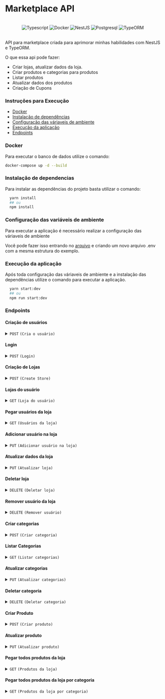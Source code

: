 # Marketplace API

<div align="center">
  </br>
    <img alt="Typescript" src="https://img.shields.io/badge/TypeScript-007ACC?style=for-the-badge&logo=typescript&logoColor=white">
    <img alt="Docker" src="https://img.shields.io/badge/Docker-3880FF?style=for-the-badge&logo=docker&logoColor=white">
    <img alt="NestJS" src="https://img.shields.io/badge/Nest.JS-EA284C?style=for-the-badge&logo=nestjs&logoColor=white">
    <img alt="Postgresql" src="https://img.shields.io/badge/PostgreSQL-316192?style=for-the-badge&logo=postgresql&logoColor=white">
    <img alt="TypeORM" src="https://img.shields.io/badge/TypeORM-FE0902?style=for-the-badge&logo=typeorm&logoColor=white">
  </br>
</div></br>

API para marketplace criada para aprimorar minhas habilidades com NestJS e TypeORM.

O que essa api pode fazer:

- Criar lojas, atualizar dados da loja.
- Criar produtos e categorias para produtos
- Listar produtos
- Atualizar dados dos produtos
- Criação de Cupons

### Instruções para Execução

- [Docker](#docker)
- [Instalação de dependências](#instalação-de-dependencias)
- [Configuração das váriaveis de ambiente](#configuração-das-variáveis-de-ambiente)
- [Execução da aplicação](#execução-da-aplicação)
- [Endpoints]()

### Docker

Para executar o banco de dados utilize o comando:

```bash
docker-compose up -d --build
```

### Instalação de dependencias

Para instalar as dependências do projeto basta utilizar o comando:

```bash
  yarn install
  ## ou
  npm install
```

### Configuração das variáveis de ambiente

Para executar a aplicação é necessário realizar a configuração das váriaveis de ambiente

Você pode fazer isso entrando no [arquivo](./example.env) e criando um novo arquivo .env com a mesma estrutura do exemplo.

### Execução da aplicação

Após toda configuração das váriaveis de ambiente e a instalação das dependências utilize o comando para executar a aplicação.

```bash
  yarn start:dev
  ## ou
  npm run start:dev
```

### Endpoints

#### Criação de usuários

<details>
  <summary><code>POST</code> <code><b></b></code> <code>(Cria o usuário)</code></summary>

#### Estrutura da requisição

| Campo          | Tipo         | Descrição           |
| -------------- | ------------ | ------------------- |
| **`name`**     | **`String`** | Nome do usuário     |
| **`email`**    | **`String`** | Email do usuário    |
| **`password`** | **`String`** | Password do usuário |

#### Response

```json
{
  "user": {
    "name": "john doe",
    "email": "johndoe@teste.com",
    "id": "6671f327-bbad-4b31-bcc7-d570a354a6fd"
  }
}
```

</details>

#### Login

<details>
  <summary><code>POST</code> <code><b></b></code> <code>(Login)</code></summary>

#### Estrutura da requisição

| Campo          | Tipo         | Descrição           |
| -------------- | ------------ | ------------------- |
| **`email`**    | **`String`** | Email do usuário    |
| **`password`** | **`String`** | Password do usuário |

#### Response

```json
{
  "token": "TOKEN JWT"
}
```

</details>

#### Criação de Lojas

<details>
  <summary><code>POST</code> <code><b></b></code> <code>(Create Store)</code></summary>

#### Estrutura da requisição

| Campo             | Tipo         | Descrição                  |
| ----------------- | ------------ | -------------------------- |
| **`store_name`**  | **`String`** | Nome da loja               |
| **`description`** | **`String`** | Descrição da loja          |
| **`address`**     | **`String`** | Endereço da loja           |
| **`phone`**       | **`String`** | Numero de telefone da loja |

#### Response

```json
{
  {
	"id": "d3ab4e5b-1295-429e-a0d7-8befbab8447e",
	"store_name": "Nome da loja",
	"description": "Descrição da loja",
	"address": "Endereço da loja",
	"phone": "Numero de telefone da loja",
	"ownerId": "f2e0b0ce-2008-4134-8801-d4889f4cf6a8",
	"users": [
		{
			"id": "f2e0b0ce-2008-4134-8801-d4889f4cf6a8",
			"name": "johndoe",
			"email": "johndoe@teste.com"
		}
	]
}
}
```

</details>

#### Lojas do usuário

<details>
  <summary><code>GET</code> <code><b></b></code> <code>(Loja do usuário)</code></summary>

#### Estrutura da requisição

| Campo         | Tipo         | Descrição  |
| ------------- | ------------ | ---------- |
| **`storeId`** | **`String`** | Id da loja |

#### Response

```json
[
  {
    "id": "c7dabf73-72c0-468e-a728-3473ca8704a0",
    "ownerId": "f2e0b0ce-2008-4134-8801-d4889f4cf6a8",
    "users": [
      {
        "id": "f2e0b0ce-2008-4134-8801-d4889f4cf6a8",
        "name": "johndoe",
        "email": "johndoe@teste.com"
      }
    ]
  }
]
```

</details>

#### Pegar usuários da loja

<details>
  <summary><code>GET</code> <code><b></b></code> <code>(Usuários da loja)</code></summary>

#### Response

```json
[
  {
    "id": "d3ab4e5b-1295-429e-a0d7-8befbab8447e",
    "store_name": "Nome da loja",
    "description": "Descrição da loja",
    "address": "Endereço da loja",
    "phone": "Numero de telefone da loja",
    "ownerId": "f2e0b0ce-2008-4134-8801-d4889f4cf6a8"
  }
]
```

</details>

#### Adicionar usuário na loja

<details>
  <summary><code>PUT</code> <code><b></b></code> <code>(Adicionar usuário na loja)</code></summary>

#### Estrutura de requisição

| Campo          | Tipo           | Descrição                |
| -------------- | -------------- | ------------------------ |
| **`storeId`**  | **`String`**   | Id da loja               |
| **`usersIds`** | **`String[]`** | Array de ids de usuários |

#### Response

```
201
```

</details>

#### Atualizar dados da loja

<details>
  <summary><code>PUT</code> <code><b></b></code> <code>(Atualizar loja)</code></summary>

#### Estrutura de requisição

| Campo             | Tipo         | Descrição          |
| ----------------- | ------------ | ------------------ |
| **`storeId`**     | **`String`** | Id da loja         |
| **`address`**     | **`String`** | Endereço da loja   |
| **`description`** | **`String`** | Descrição da loja  |
| **`ownerId`**     | **`String`** | Id do dono da loja |
| **`phone`**       | **`String`** | Telefone da loja   |
| **`store_name`**  | **`String`** | Nome da loja       |

#### Response

```
201
```

</details>

#### Deletar loja

<details>
  <summary><code>DELETE</code> <code><b></b></code> <code>(Deletar loja)</code></summary>

#### Estrutura de requisição

| Campo         | Tipo         | Descrição  |
| ------------- | ------------ | ---------- |
| **`storeId`** | **`String`** | Id da loja |

#### Response

```
200
```

</details>

#### Remover usuário da loja

<details>
  <summary><code>DELETE</code> <code><b></b></code> <code>(Remover usuário)</code></summary>

#### Estrutura de requisição

| Campo         | Tipo         | Descrição     |
| ------------- | ------------ | ------------- | --- |
| **`storeId`** | **`String`** | Id da loja    |
| **`userId`**  | **`String`** | Id de usuário |     |

#### Response

```
200
```

</details>

#### Criar categorias

<details>
  <summary><code>POST</code> <code><b></b></code> <code>(Criar categoria)</code></summary>

#### Estrutura de requisição

| Campo         | Tipo         | Descrição        |
| ------------- | ------------ | ---------------- |
| **`storeId`** | **`String`** | Id da loja       |
| **`name`**    | **`String`** | Nome da ctegoria |

#### Response

```json
{
  "id": "238af485-f6fc-4b5c-b15e-7a335b62cb9a",
  "name": "Nome da categoria",
  "storeId": "d3ab4e5b-1295-429e-a0d7-8befbab8447e"
}
```

</details>

#### Listar Categorias

<details>
  <summary><code>GET</code> <code><b></b></code> <code>(Listar categorias)</code></summary>

#### Estrutura de requisição

| Campo         | Tipo         | Descrição  |
| ------------- | ------------ | ---------- |
| **`storeId`** | **`String`** | Id da loja |

#### Response

```json
[
  {
    "id": "238af485-f6fc-4b5c-b15e-7a335b62cb9a",
    "name": "Nome da categoria",
    "storeId": "d3ab4e5b-1295-429e-a0d7-8befbab8447e"
  }
]
```

</details>

#### Atualizar categorias

<details>
  <summary><code>PUT</code> <code><b></b></code> <code>(Atualizar categorias)</code></summary>

#### Estrutura de requisição

| Campo             | Tipo         | Descrição          |
| ----------------- | ------------ | ------------------ |
| **`storeId`**     | **`String`** | Id da loja         |
| **`name`**        | **`String`** | nome da loja atual |
| **`updatedName`** | **`String`** | nome da loja       |

#### Response

```json
{
  "id": "238af485-f6fc-4b5c-b15e-7a335b62cb9a",
  "name": "new name",
  "storeId": "d3ab4e5b-1295-429e-a0d7-8befbab8447e"
}
```

</details>

#### Deletar categoria

<details>
  <summary><code>DELETE</code> <code><b></b></code> <code>(Deletar categoria)</code></summary>

#### Estrutura de requisição

| Campo         | Tipo         | Descrição    |
| ------------- | ------------ | ------------ |
| **`storeId`** | **`String`** | Id da loja   |
| **`name`**    | **`String`** | nome da loja |

#### Response

```
200
```

</details>

#### Criar Produto

<details>
  <summary><code>POST</code> <code><b></b></code> <code>(Criar produto)</code></summary>

#### Estrutura de requisição

| Campo             | Tipo         | Descrição            |
| ----------------- | ------------ | -------------------- |
| **`storeId`**     | **`String`** | Id da loja           |
| **`name`**        | **`String`** | Nome do produto      |
| **`description`** | **`String`** | Descrição do produto |
| **`price`**       | **`Number`** | Preço do produto     |
| **`currency`**    | **`String`** | Moeda do produto     |
| **`category`**    | **`String`** | Categoria do produto |

#### Response

```json
{
  "productId": "4a061732-3f10-4202-b14c-b383b9f53276",
  "productName": "nome do produto",
  "productDescription": "descrição do produto",
  "productPrice": 200,
  "currency": "BRL",
  "productCategories": [
    {
      "id": "d7dd2cb0-c115-4e9d-872f-2541a34e658e",
      "name": "new name",
      "storeId": "d3ab4e5b-1295-429e-a0d7-8befbab8447e"
    }
  ]
}
```

</details>

#### Atualizar produto

<details>
  <summary><code>PUT</code> <code><b></b></code> <code>(Atualizar produto)</code></summary>

#### Estrutura de requisição

```json
{
  "storeId": "d3ab4e5b-1295-429e-a0d7-8befbab8447e",
  "productId": "c0982cea-3f6b-45a2-b5fe-c5001e9ebdbc",
  "name": "Nome do produto",
  "description": "Descrição do produto",
  "categoriesIds": ["Categorias"],

  "productPrice": {
    "amount": 500,
    "currency": "USD"
  }
}
```

#### Response

```json
{
  "productId": "7f2682e0-deaa-4c47-97c8-3d0cba298d9a",
  "productName": "Nome da categoria",
  "description": "Descrição da categoria",
  "productPrice": 500,
  "currency": "USD",
  "storeId": "d3ab4e5b-1295-429e-a0d7-8befbab8447e",
  "categories": [
    {
      "id": "d7dd2cb0-c115-4e9d-872f-2541a34e658e",
      "name": "Nome da categoria",
      "storeId": "d3ab4e5b-1295-429e-a0d7-8befbab8447e"
    }
  ]
}
```

</details>

#### Pegar todos produtos da loja

<details>
  <summary><code>GET</code> <code><b></b></code> <code>(Produtos da loja)</code></summary>

#### Estrutura de requisição

| Campo          | Tipo         | Descrição                         |
| -------------- | ------------ | --------------------------------- |
| **`storeId`**  | **`String`** | Id da loja                        |
| **`page`**     | **`Number`** | Paginação da requisição           |
| **`pageSize`** | **`Number`** | Quantidade de produtos por pagina |

#### Response

```json
{
  "products": [
    {
      "id": "b909b4b1-cd92-48e7-8f5a-b5c783ca4455",
      "name": "Nome do produto",
      "description": "Descrição do produto",
      "productsPrice": {
        "id": "e92bd4cc-9a99-4766-aaf8-a736e60da52e",
        "amount": 200,
        "currency": "BRL"
      }
    }
  ],
  "total": 6
}
```

</details>

#### Pegar todos produtos da loja por categoria

<details>
  <summary><code>GET</code> <code><b></b></code> <code>(Produtos da loja por categoria)</code></summary>

#### Estrutura de requisição

| Campo              | Tipo         | Descrição                         |
| ------------------ | ------------ | --------------------------------- |
| **`storeId`**      | **`String`** | Id da loja                        |
| **`page`**         | **`Number`** | Paginação da requisição           |
| **`pageSize`**     | **`Number`** | Quantidade de produtos por pagina |
| **`categoryName`** | **`String`** | Nome da categoria                 |

#### Response

```json
{
  "products": [
    {
      "id": "e0e2bd79-bc8c-428a-a39d-a9e5549ee99c",
      "name": "Nome do produto",
      "description": "Descrição do Produto",
      "productsPrice": {
        "id": "18100cee-7f3b-4c4e-9f8f-d11db1496d45",
        "amount": 200,
        "currency": "BRL"
      }
    }
  ],
  "total": 1
}
```

</details>
